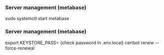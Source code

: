 ### Server management (metabase)
sudo systemctl start metabase

### Server management (metabase)
export KEYSTORE_PASS=<password> (check password in .env.local)
certbot renew --force-renewal
